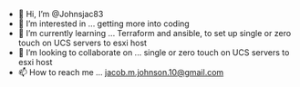 - 👋 Hi, I’m @Johnsjac83
- 👀 I’m interested in ... getting more into coding
- 🌱 I’m currently learning ... Terraform and ansible, to set up single or zero touch on UCS servers to esxi host
- 💞️ I’m looking to collaborate on ... single or zero touch on UCS servers to esxi host
- 📫 How to reach me ... jacob.m.johnson.10@gmail.com

<!---
Johnsjac83/Johnsjac83 is a ✨ special ✨ repository because its `README.md` (this file) appears on your GitHub profile.
You can click the Preview link to take a look at your changes.
--->
